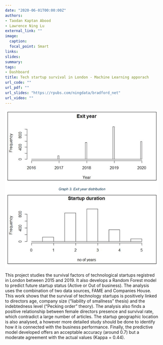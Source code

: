 ```yaml
---
date: "2020-06-01T00:00:00Z"
authors: 
- Taodan Kaptan Abood
- Lawrence Ning Lu
external_link: ""
image:
  caption: 
  focal_point: Smart
links: 
slides:
summary:
tags:
- Dashboard
title: Tech startup survival in London - Machine Learning apporach
url_code: ""
url_pdf: ""
url_slides: "https://rpubs.com/ningdata/bradford_net"
url_video: ""
---
```


![](plot1.png)

This project studies the survival factors of technological startups registred in London between 2015 and 2019. It also develops a Random Forest model to predict future startup status (Active or Out of business). The analysis uses the combination of two data sources, FAME and Companies House. This work shows that the survival of technology startups is positively linked to directors age, company size (“liability of smallness” thesis) and the indebtedness level (“Pecking order” theory). The analysis also finds a positive relationship between female directors presence and survival rate, which contradict a large number of articles. The startup geographic location is also analysed, a however more detailed study should be done to identify how it is connected with the business performance. Finally, the predictive model developed offers an acceptable accuracy (around 0.7) but a moderate agreement with the actual values (Kappa = 0.44).